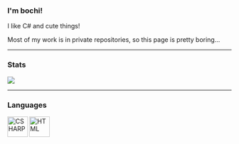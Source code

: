 ### I'm bochi!
I like C# and cute things!

Most of my work is in private repositories, so this page is pretty boring...
<br />

---

### Stats

<img src="https://github-readme-stats.vercel.app/api/top-langs/?username=xxbochi&layout=compact&hide_border=true&title_color=dee3ea&text_color=b2bdcd&bg_color=151a21&langs_count=20" />

  
---
  
### Languages
  
<img align="left" alt="CSHARP" width="46px" src="https://github.com/abranhe/programming-languages-logos-site/blob/master/languages/csharp.png" />
<img align="left" alt="HTML" width="46px" src="https://github.com/abranhe/programming-languages-logos-site/blob/master/languages/html.png" />
<br />
